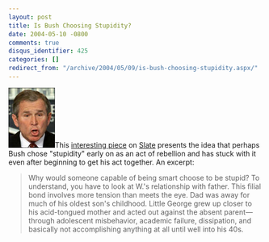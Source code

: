```yaml
---
layout: post
title: Is Bush Choosing Stupidity?
date: 2004-05-10 -0800
comments: true
disqus_identifier: 425
categories: []
redirect_from: "/archive/2004/05/09/is-bush-choosing-stupidity.aspx/"
---
```


![Dubya](/images/Dubya.jpg)This [interesting
piece](http://slate.msn.com/id/2100064/) on
[Slate](http://www.slate.com) presents the idea that perhaps Bush chose
"stupidity" early on as an act of rebellion and has stuck with it even
after beginning to get his act together. An excerpt:

> Why would someone capable of being smart choose to be stupid? To
> understand, you have to look at W.'s relationship with father. This
> filial bond involves more tension than meets the eye. Dad was away for
> much of his oldest son's childhood. Little George grew up closer to
> his acid-tongued mother and acted out against the absent
> parent—through adolescent misbehavior, academic failure, dissipation,
> and basically not accomplishing anything at all until well into his
> 40s.

